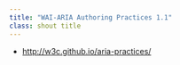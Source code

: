 ```yaml
---
title: "WAI-ARIA Authoring Practices 1.1"
class: shout title
---
```

<!-- more -->
* <a href="http://w3c.github.io/aria-practices/">http://w3c.github.io/aria-practices/</a>